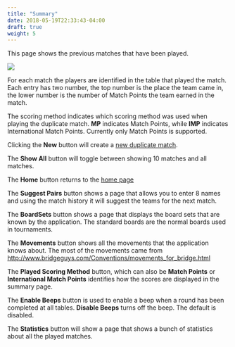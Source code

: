 ```yaml
---
title: "Summary"
date: 2018-05-19T22:33:43-04:00
draft: true
weight: 5
---
```



This page shows the previous matches that have been played.

<div class="withBorder">

<img src="../../../images/gen/ListDuplicate.png" />

</div>

For each match the players are identified in the table that played the match.  Each entry has two number, the top number is the place the team came in, the lower number is the number of Match Points the team earned in the match.

The scoring method indicates which scoring method was used when playing the duplicate match.  **MP** indicates Match Points, while **IMP** indicates International Match Points.  Currently only Match Points is supported.

Clicking the **New** button will create a [new duplicate match](../new/).

The **Show All** button will toggle between showing 10 matches and all matches.

The **Home** button returns to the [home page](../home/)

The **Suggest Pairs** button shows a page that allows you to enter 8 names and using the match history it will suggest the teams for the next match.

The **BoardSets** button shows a page that displays the board sets that are known by the application.  The standard boards are the normal boards used in tournaments.

The **Movements** button shows all the movements that the application knows about.  The most of the movements came from http://www.bridgeguys.com/Conventions/movements_for_bridge.html

The **Played Scoring Method** button, which can also be **Match Points** or **International Match Points** identifies how the scores are displayed in the summary page.

The **Enable Beeps** button is used to enable a beep when a round has been completed at all tables.  **Disable Beeps** turns off the beep.  The default is disabled.

The **Statistics** button will show a page that shows a bunch of statistics about all the played matches.

